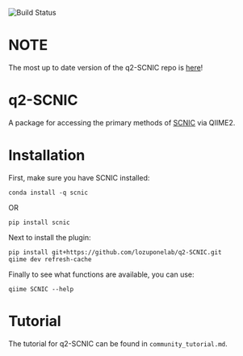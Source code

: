 ![Build Status](https://github.com/lozuponelab/q2-SCNIC/actions/workflows/ci.yml/badge.svg)

# NOTE

The most up to date version of the q2-SCNIC repo is [here](https://github.com/lozuponelab/q2-SCNIC)!

# q2-SCNIC

A package for accessing the primary methods of [SCNIC](https://www.github.com/lozuponelab/SCNIC) via QIIME2.

# Installation

First, make sure you have SCNIC installed:

```
conda install -q scnic
```

OR

```
pip install scnic
```

Next to install the plugin:

```
pip install git+https://github.com/lozuponelab/q2-SCNIC.git
qiime dev refresh-cache
```

Finally to see what functions are available, you can use:

```
qiime SCNIC --help
```

# Tutorial

The tutorial for q2-SCNIC can be found in `community_tutorial.md`.